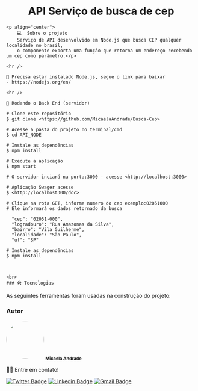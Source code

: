 <h1 align="center">
    <br>
    API Serviço de busca de cep
    </h1>
            
    
    <p align="center">
        💻  Sobre o projeto 
        Serviço de API desenvolvido em Node.js que busca CEP qualquer localidade no brasil,
        o componente exporta uma função que retorna um endereço recebendo um cep como parâmetro.</p>
    
    <hr />
    
    🚨 Precisa estar instalado Node.js, segue o link para baixar 
    - https://nodejs.org/en/

    <hr />

    🎲 Rodando o Back End (servidor)

    # Clone este repositório
    $ git clone <https://github.com/MicaelaAndrade/Busca-Cep>
    
    # Acesse a pasta do projeto no terminal/cmd
    $ cd API_NODE
    
    # Instale as dependências
    $ npm install
    
    # Execute a aplicação 
    $ npm start
    
    # O servidor inciará na porta:3000 - acesse <http://localhost:3000> 
    
    # Aplicação Swager acesse 
    $ <http://localhost300/doc>
    
    # Clique na rota GET, informe numero do cep exemplo:02051000
    # Ele informará os dados retornado da busca
    
      "cep": "02051-000",
      "logradouro": "Rua Amazonas da Silva",
      "bairro": "Vila Guilherme",
      "localidade": "São Paulo",
      "uf": "SP"
    
    # Instale as dependências
    $ npm install
    
  

    <br>
    ### 🛠 Tecnologias

As seguintes ferramentas foram usadas na construção do projeto:


### Autor

 <img style="border-radius: 50%;" src="https://user-images.githubusercontent.com/53954022/92161695-549d5400-ee07-11ea-9373-cc42e7ee53a5.png" width="100px;" alt=""/>
 <sub><b>Micaela Andrade</b></sub>

 👋🏽 Entre em contato!

[![Twitter Badge](https://img.shields.io/badge/-@micaelaandrade_-1ca0f1?style=flat-square&labelColor=1ca0f1&logo=twitter&logoColor=white&link=https://twitter.com/tgmarinho)](https://twitter.com/micaelaandrade_) [![Linkedin Badge](https://img.shields.io/badge/-Micaela-blue?style=flat-square&logo=Linkedin&logoColor=white&link=https://www.linkedin.com/in/micaela-andrade/)](https://www.linkedin.com/in/micaela-andrade/) 
[![Gmail Badge](https://img.shields.io/badge/-micaela.andrade@outlook.com-c14438?style=flat-square&logo=Gmail&logoColor=white&link=mailto:tgmarinho@gmail.com)](mailto:micaela.andrade@outlook.com)

